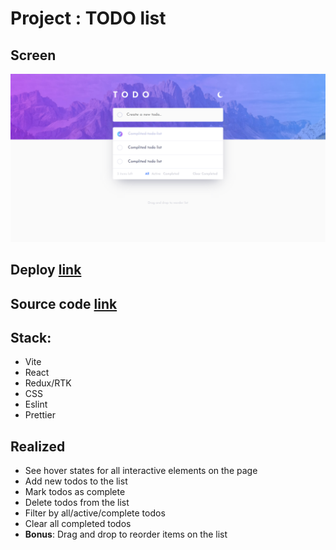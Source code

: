 # Project : TODO list

## Screen

![screen](screen-project.png)

## Deploy [link](https://67e077335697e3b6f7a8cdfe--keen-custard-98269d.netlify.app/)

## Source code [link](https://github.com/VlaRu/frontend-challenge/tree/feature/frontend-challenge)

## Stack:

- Vite
- React
- Redux/RTK
- CSS
- Eslint
- Prettier

## Realized

- See hover states for all interactive elements on the page
- Add new todos to the list
- Mark todos as complete
- Delete todos from the list
- Filter by all/active/complete todos
- Clear all completed todos
- **Bonus**: Drag and drop to reorder items on the list
